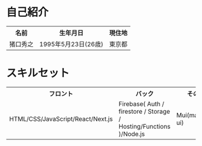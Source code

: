 # 自己紹介

<table>
  <tr>
    <th>
      名前
      </th>
     <th>
      生年月日
      </th>
    <th>現住地</th>
  </tr>
  
  <tr>
    <td>猪口秀之</td>
    <td>1995年5月23日(26歳)</td>
    <td>東京都</td>
  
  </table>
  
  # スキルセット
  
  
  <table>
  <tr>
    <th>
    フロント
      </th>
     <th>
      バック
      </th>
    <th>その他</th>
  </tr>
  
  <tr>
    <td>HTML/CSS/JavaScript/React/Next.js</td>
    <td>Firebase( Auth / firestore / Storage / Hosting/Functions )/Node.js</td>
    <td>Mui(material-ui)</td>
  </tr>
  
  </table>


